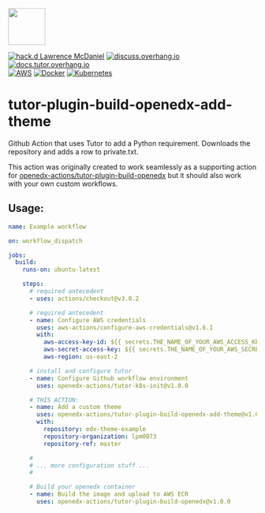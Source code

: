 <img src="https://avatars.githubusercontent.com/u/40179672" width="75">

[![hack.d Lawrence McDaniel](https://img.shields.io/badge/hack.d-Lawrence%20McDaniel-orange.svg)](https://lawrencemcdaniel.com)
[![discuss.overhang.io](https://img.shields.io/static/v1?logo=discourse&label=Forums&style=flat-square&color=ff0080&message=discuss.overhang.io)](https://discuss.overhang.io)
[![docs.tutor.overhang.io](https://img.shields.io/static/v1?logo=readthedocs&label=Documentation&style=flat-square&color=blue&message=docs.tutor.overhang.io)](https://docs.tutor.overhang.io)<br/>
[![AWS](https://img.shields.io/badge/AWS-%23FF9900.svg?style=for-the-badge&logo=amazon-aws&logoColor=white)](https://aws.amazon.com/)
[![Docker](https://img.shields.io/badge/docker-%230db7ed.svg?style=for-the-badge&logo=docker&logoColor=white)](https://www.docker.com/)
[![Kubernetes](https://img.shields.io/badge/kubernetes-%23326ce5.svg?style=for-the-badge&logo=kubernetes&logoColor=white)](https://kubernetes.io/)

# tutor-plugin-build-openedx-add-theme

Github Action that uses Tutor to add a Python requirement. Downloads the repository and adds a row to private.txt.

This action was originally created to work seamlessly as a supporting action for [openedx-actions/tutor-plugin-build-openedx](https://github.com/openedx-actions/tutor-plugin-build-openedx) but it should also work with your own custom workflows.


## Usage:


```yaml
name: Example workflow

on: workflow_dispatch

jobs:
  build:
    runs-on: ubuntu-latest

    steps:
      # required antecedent
      - uses: actions/checkout@v3.0.2

      # required antecedent
      - name: Configure AWS credentials
        uses: aws-actions/configure-aws-credentials@v1.6.1
        with:
          aws-access-key-id: ${{ secrets.THE_NAME_OF_YOUR_AWS_ACCESS_KEY_ID }}
          aws-secret-access-key: ${{ secrets.THE_NAME_OF_YOUR_AWS_SECRET_ACCESS_KEY }}
          aws-region: us-east-2

      # install and configure tutor
      - name: Configure Github workflow environment
        uses: openedx-actions/tutor-k8s-init@v1.0.0

      # THIS ACTION:
      - name: Add a custom theme
        uses: openedx-actions/tutor-plugin-build-openedx-add-theme@v1.0.0
        with:
          repository: edx-theme-example
          repository-organization: lpm0073
          repository-ref: master

      #
      # ... more configuration stuff ...
      #

      # Build your openedx container
      - name: Build the image and upload to AWS ECR
        uses: openedx-actions/tutor-plugin-build-openedx@v1.0.0
```
